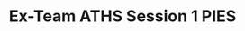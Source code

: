 ---
title: Ex-Team ATHS Session 1 PIES
redirect_to: https://forms.gle/vq9ZDuWJDMegdpBcA
redirect_from: 
  - /ATHSPIES1
  - /athspies1
---